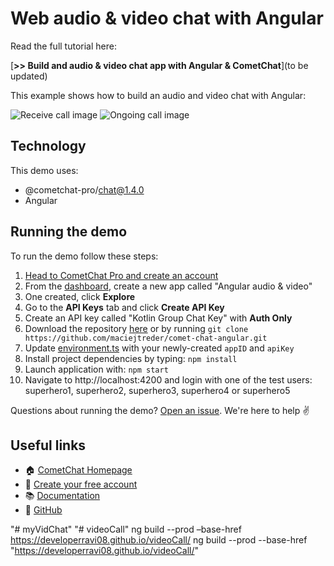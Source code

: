 # Web audio & video chat with Angular

Read the full tutorial here:

[**>> Build and audio & video chat app with Angular & CometChat**](to be updated)


This example shows how to build an audio and video chat with Angular:

![Receive call image](https://github.com/maciejtreder/comet-chat-angular/blob/master/screenshots/1.jpg "Receiving call")
![Ongoing call image](https://github.com/maciejtreder/comet-chat-angular/blob/master/screenshots/2.jpg "Ongoing call")

## Technology
This demo uses:

* @cometchat-pro/chat@1.4.0
* Angular

## Running the demo

To run the demo follow these steps:

1. [Head to CometChat Pro and create an account](https://cometchat.com/pro?utm_source=github&utm_medium=example-code-readme)
2. From the [dashboard](https://app.cometchat.com/?utm_source=github&utm_medium=example-code-readme), create a new app called "Angular audio & video"
3. One created, click **Explore**
4. Go to the **API Keys** tab and click **Create API Key**
5. Create an API key called "Kotlin Group Chat Key" with **Auth Only**
6. Download the repository [here](https://github.com/maciejtreder/comet-chat-angular/archive/master.zip) or by running `git clone https://github.com/maciejtreder/comet-chat-angular.git`
7. Update [environment.ts](https://github.com/maciejtreder/comet-chat-angular/blob/master/src/environments/environment.ts) with your newly-created `appID` and `apiKey`
8. Install project dependencies by typing: `npm install`
9. Launch application with: `npm start`
10. Navigate to http://localhost:4200 and login with one of the test users: superhero1, superhero2, superhero3, superhero4 or superhero5

Questions about running the demo? [Open an issue](https://github.com/maciejtreder/comet-chat-angular/issues). We're here to help ✌️


## Useful links

- 🏠 [CometChat Homepage](https://cometchat.com/pro?utm_source=github&utm_medium=example-code-readme)
- 🚀 [Create your free account](https://app.cometchat.com?utm_source=github&utm_medium=example-code-readme)
- 📚 [Documentation](https://prodocs.cometchat.com/docs?utm_source=github&utm_medium=example-code-readme)
- 👾 [GitHub](https://github.com/CometChat-Pro)

"# myVidChat" 
"# videoCall" 
ng build --prod –base-href https://developerravi08.github.io/videoCall/
ng build --prod --base-href "https://developerravi08.github.io/videoCall/"
